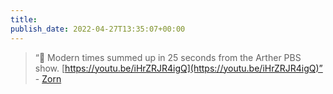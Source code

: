 ```yaml
---
title: 
publish_date: 2022-04-27T13:35:07+00:00
---
```


> “🤔 Modern times summed up in 25 seconds from the Arther PBS show. [https://youtu.be/iHrZRJR4igQ](https://youtu.be/iHrZRJR4igQ)” - [Zorn](https://mikezornek.com/)
